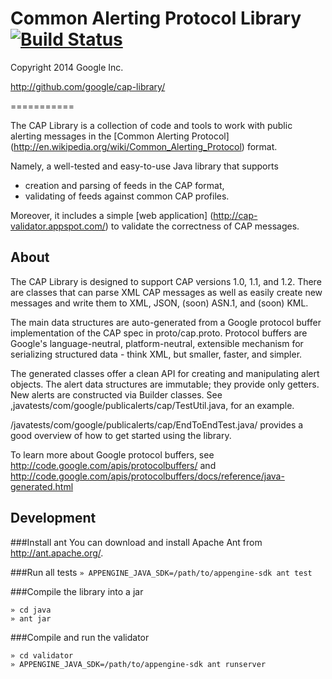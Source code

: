 # Common Alerting Protocol Library [![Build Status](https://travis-ci.org/google/cap-library.svg?branch=master)](https://travis-ci.org/google/cap-library)
Copyright 2014 Google Inc.

http://github.com/google/cap-library/

===========

The CAP Library is a collection of code and tools to work with public alerting
messages in the [Common Alerting Protocol]
(http://en.wikipedia.org/wiki/Common_Alerting_Protocol) format.

Namely, a well-tested and easy-to-use Java library that supports
* creation and parsing of feeds in the CAP format,
* validating of feeds against common CAP profiles.

Moreover, it includes a simple [web application]
(http://cap-validator.appspot.com/) to validate the correctness of CAP messages.

## About

The CAP Library is designed to support CAP versions 1.0, 1.1, and 1.2.
There are classes that can parse XML CAP messages as well as easily
create new messages and write them to XML, JSON, (soon) ASN.1, and (soon) KML.

The main data structures are auto-generated from a Google protocol
buffer implementation of the CAP spec in proto/cap.proto. Protocol buffers 
are Google's language-neutral, platform-neutral, extensible mechanism for
serializing structured data - think XML, but smaller, faster, and simpler.

The generated classes offer a clean API for creating and manipulating
alert objects. The alert data structures are immutable; they provide only
getters.  New alerts are constructed via Builder classes. See 
,javatests/com/google/publicalerts/cap/TestUtil.java, for an example.

/javatests/com/google/publicalerts/cap/EndToEndTest.java/ provides a good
overview of how to get started using the library.

To learn more about Google protocol buffers, see
http://code.google.com/apis/protocolbuffers/ and http://code.google.com/apis/protocolbuffers/docs/reference/java-generated.html


## Development

###Install ant
You can download and install Apache Ant from http://ant.apache.org/.

###Run all tests
`» APPENGINE_JAVA_SDK=/path/to/appengine-sdk ant test`

###Compile the library into a jar
```
» cd java
» ant jar
```

###Compile and run the validator

```
» cd validator
» APPENGINE_JAVA_SDK=/path/to/appengine-sdk ant runserver
```
